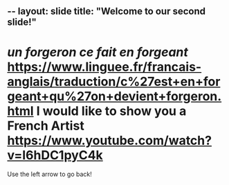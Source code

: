 --
layout: slide 
title: "Welcome to our second slide!"
---
# *un forgeron ce fait en forgeant* https://www.linguee.fr/francais-anglais/traduction/c%27est+en+forgeant+qu%27on+devient+forgeron.html  I would like to show you a French Artist https://www.youtube.com/watch?v=I6hDC1pyC4k
Use the left arrow to go back!
